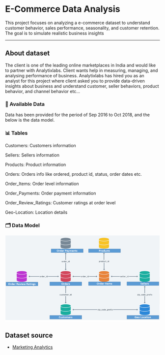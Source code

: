 # E-Commerce Data Analysis
This project focuses on analyzing a e-commerce dataset to understand customer behavior, sales performance, seasonality, and customer retention. The goal is to simulate realistic business insights

---

## About dataset
The client is one of the leading online marketplaces in India and would like to partner with Analytixlabs.
Client wants help in measuring, managing, and analysing performance of business.
Analytixlabs has hired you as an analyst for this project where client asked you to provide data-driven insights about business and understand customer, seller behaviors, product behavior, and channel behavior etc…


### 📅 Available Data
Data has been provided for the period of Sep 2016 to Oct 2018, and the below is the data model.

### 📊 Tables
Customers: Customers information

Sellers: Sellers information

Products: Product information

Orders: Orders info like ordered, product id, status, order dates etc.

Order_Items: Order level information

Order_Payments: Order payment information

Order_Review_Ratings: Customer ratings at order level

Geo-Location: Location details

### 🗂️ Data Model
![img.png](img.png)

## Dataset source
- [Marketing Analytics](https://www.kaggle.com/datasets/rishikumarrajvansh/marketing-analytics/data?select=ORDER_PAYMENTS.csv)
